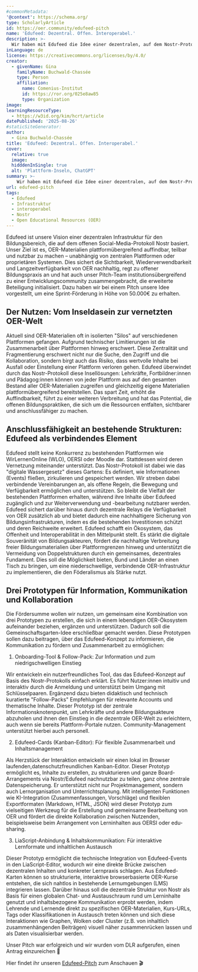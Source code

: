 ```yaml
---
#commonMetadata:
'@context': https://schema.org/
type: ScholarlyArticle
id: https://oer.community/edufeed-pitch
name: 'Edufeed: Dezentral. Offen. Interoperabel.'
description: >-
  Wir haben mit Edufeed die Idee einer dezentralen, auf dem Nostr-Protokoll basierenden OER-Infrastruktur erfolgreich gepitcht, die mit drei Prototypen für Onboarding, Kollaboration und Kommunikation Offenheit, Interoperabilität und digitale Souveränität im Bildungsbereich stärkt. Was es mit Edufeed auf sich hat und mehr über die Prototypen erfahrt ihr in unserem Blobeitrag.
inLanguage: de
license: https://creativecommons.org/licenses/by/4.0/
creator:
  - givenName: Gina
    familyName: Buchwald-Chassée
    type: Person
    affiliation:
      name: Comenius-Institut
      id: https://ror.org/025e8aw85
      type: Organization
image: 
learningResourceType:
  - https://w3id.org/kim/hcrt/article
datePublished: '2025-08-26'
#staticSiteGenerator:
author:
  - Gina Buchwald-Chassée
title: 'Edufeed: Dezentral. Offen. Interoperabel.'
cover:
  relative: true
  image: 
  hidddenInSingle: true
  alt: 'Plattform-Inseln, ChatGPT'
summary: >-
    Wir haben mit Edufeed die Idee einer dezentralen, auf dem Nostr-Protokoll basierenden OER-Infrastruktur erfolgreich gepitcht, die mit drei Prototypen für Onboarding, Kollaboration und Kommunikation Offenheit, Interoperabilität und digitale Souveränität im Bildungsbereich stärkt. Was es mit Edufeed auf sich hat und mehr über die Prototypen erfahrt ihr in unserem Blobeitrag.
url: edufeed-pitch
tags:
  - Edufeed
  - Infrastruktur
  - interoperabel
  - Nostr
  - Open Educational Resources (OER)
---
```


Edufeed ist unsere Vision einer dezentralen Infrastruktur für den Bildungsbereich, die auf dem offenen Social-Media-Protokoll Nostr basiert. Unser Ziel ist es, OER-Materialien plattformübergreifend auffindbar, teilbar und nutzbar zu machen – unabhängig von zentralen Plattformen oder proprietären Systemen. Dies sichert die Sichtbarkeit, Wiederverwendbarkeit und Langzeitverfügbarkeit von OER nachhaltig, regt zu offener Bildungspraxis an und hat auch unser Pitch-Team institutionsübergreifend zu einer Entwicklungscommunity zusammengebracht, die erweiterte Beteiligung initialisiert. Dazu haben wir bei einem Pitch unsere Idee vorgestellt, um eine Sprint-Förderung in Höhe von 50.000€ zu erhalten.

## Der Nutzen: Vom Inseldasein zur vernetzten OER-Welt

Aktuell sind OER-Materialien oft in isolierten "Silos" auf verschiedenen Plattformen gefangen. Aufgrund technischer Limitierungen ist die Zusammenarbeit über Plattformen hinweg erschwert. Diese Zentralität und Fragmentierung erschwert nicht nur die Suche, den Zugriff und die Kollaboration, sondern birgt auch das Risiko, dass wertvolle Inhalte bei Ausfall oder Einstellung einer Plattform verloren gehen. Edufeed überwindet durch das Nostr-Protokoll diese Insellösungen: Lehrkräfte, Fortbildner:innen und Pädagog:innen können von jeder Plattform aus auf den gesamten Bestand aller OER-Materialien zugreifen und gleichzeitig eigene Materialien plattformübergreifend bereitstellen. Das spart Zeit, erhöht die Auffindbarkeit, führt zu einer weiteren Verbreitung und hat das Potential, die offenen Bildungspraktiken, die sich um die Ressourcen entfalten, sichtbarer und anschlussfähiger zu machen.

## Anschlussfähigkeit an bestehende Strukturen: Edufeed als verbindendes Element

Edufeed stellt keine Konkurrenz zu bestehenden Plattformen wie WirLernenOnline (WLO), OERSI oder 
Moodle dar. Stattdessen wird deren Vernetzung miteinander unterstützt. Das Nostr-Protokoll ist dabei wie das "digitale Wassergesetz" dieses Gartens: Es definiert, wie Informationen (Events) fließen, zirkulieren und gespeichert werden. Wir streben dabei verbindende Vereinbarungen an, als offene Regeln, die Bewegung und Verfügbarkeit ermöglichen und unterstützen. So bleibt die Vielfalt der bestehenden Plattformen erhalten, während ihre Inhalte über Edufeed zugänglich und zur Weiterverwendung und -bearbeitung nutzbarer werden. Edufeed sichert darüber hinaus durch dezentrale Relays die Verfügbarkeit von OER zusätzlich ab und bietet dadurch eine nachhaltigere Sicherung von Bildungsinfrastrukturen, indem es die 
bestehenden Investitionen schützt und deren Reichweite erweitert. Edufeed schafft ein Ökosystem, das Offenheit und Interoperabilität in den Mittelpunkt stellt. Es stärkt die digitale Souveränität von Bildungsakteuren, fördert die nachhaltige Verbreitung freier Bildungsmaterialien über Plattformgrenzen hinweg und unterstützt die Vermeidung von Doppelstrukturen durch ein gemeinsames, dezentrales Fundament. Dies soll die Möglichkeit bieten, Bund und Länder an einen Tisch zu bringen, um eine niederschwellige, verbindende OER-Infrastruktur zu implementieren, die den Föderalismus als Stärke nutzt.

## Drei Prototypen für Information, Kommunikation und Kollaboration

Die Fördersumme wollen wir nutzen, um gemeinsam eine Kombination von drei Prototypen zu erstellen, die sich in einem lebendigen OER-Ökosystem aufeinander beziehen, ergänzen und unterstützen. Dadurch soll die Gemeinschaftsgarten-Idee erschließbar gemacht werden. Diese Prototypen sollen dazu beitragen, über das Edufeed-Konzept zu informieren, die Kommunikation zu fördern und Zusammenarbeit zu ermöglichen:

1. Onboarding-Tool & Follow-Pack: Zur Information und zum niedrigschwelligen Einstieg 

Wir entwickeln ein nutzerfreundliches Tool, das das Edufeed-Konzept auf Basis des Nostr-Protokolls 
einfach erklärt. Es führt Nutzer:innen intuitiv und interaktiv durch die Anmeldung und unterstützt beim Umgang mit Schlüsselpaaren. Ergänzend dazu bieten didaktisch und technisch kuratierte "Follow-Packs" Empfehlungen für relevante Accounts und thematische Inhalte. Dieser Prototyp ist der zentrale Informationsknotenpunkt, um Lehrkräfte und andere Bildungsakteure abzuholen und ihnen den Einstieg in die dezentrale OER-Welt zu erleichtern, auch wenn sie bereits Plattform-Portale nutzen. Community-Management unterstützt hierbei auch personell.

2. Edufeed-Cards (Kanban-Editor): Für flexible Zusammenarbeit und Inhaltsmanagement 

Als Herzstück der Interaktion entwickeln wir einen lokal im Browser laufenden,datenschutzfreundlichen Kanban-Editor. Dieser Prototyp ermöglicht es, Inhalte zu erstellen, zu strukturieren und ganze Board-Arrangements via Nostr/Edufeed nachnutzbar zu teilen, ganz ohne zentrale Datenspeicherung. Er unterstützt nicht nur Projektmanagement, sondern auch Lernorganisation und Unterrichtsplanung. Mit 
intelligenten Funktionen wie KI-Integration (Zusammenfassungen, Vorschläge) und flexiblen
Exportformaten (Markdown, HTML, JSON) wird dieser Prototyp zum vielseitigen Werkzeug für die Erstellung und gemeinsame Bearbeitung von OER und fördert die direkte Kollaboration zwischen Nutzenden, beispielsweise beim Arrangement von Lerninhalten aus OERSI oder edu-sharing.

3. LiaScript-Anbindung & Inhaltskommunikation: Für interaktive Lernformate und inhaltlichen Austausch

Dieser Prototyp ermöglicht die technische Integration von Edufeed-Events in den LiaScript-Editor, wodurch wir eine direkte Brücke zwischen dezentralen Inhalten und konkreter Lernpraxis schlagen. Aus Edufeed-Karten können so strukturierte, interaktive browserbasierte OER-Kurse entstehen, die sich nahtlos in bestehende Lernumgebungen (LMS) integrieren lassen. Darüber hinaus soll die dezentrale Struktur von Nostr als Basis für einen globalen Chat- und Austauschraum rund um Lerninhalte genutzt und inhaltsbezogene Kommunikation erprobt werden, indem Lehrende und Lernende direkt zu spezifischen OER-Materialien, Kurs-URLs, Tags oder Klassifikationen in Austausch treten können und sich diese Interaktionen wie Graphen, Wolken oder Cluster (z.B. von inhaltlich zusammenhängenden Beiträgen) visuell näher zusammenrücken lassen und als Daten visualisierbar werden.

Unser Pitch war erfolgreich und wir wurden vom DLR aufgerufen, einen Antrag einzureichen 🎉

Hier findet ihr unseren [Edufeed-Pitch](https://cloud.rpi-virtuell.de/s/wzGPY563q6TrARM) zum Anschauen 🎬


